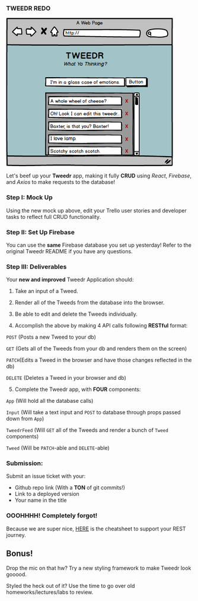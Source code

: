 ### TWEEDR REDO
![Tweedr](tweedr_two.png)

Let's beef up your **Tweedr** app, making it fully **CRUD** using *React*, *Firebase*, and *Axios* to make requests to the database!

### Step I: Mock Up

Using the new mock up above, edit your Trello user stories and developer tasks to reflect full CRUD functionality.

### Step II: Set Up Firebase

You can use the **same** Firebase database you set up yesterday! Refer to the original Tweedr README if you have any questions.

### Step III: Deliverables
Your **new and improved** Tweedr Application should:

1. Take an input of a Tweed.

2. Render all of the Tweeds from the database into the browser.

3. Be able to edit and delete the Tweeds individually.

4. Accomplish the above by making 4 API calls following **RESTful** format:

  `POST` (Posts a new Tweed to your db)

  `GET` (Gets all of the Tweeds from your db and renders them on the screen)

  `PATCH`(Edits a Tweed in the browser and have those changes reflected in the db)

  `DELETE` (Deletes a Tweed in your browser and db)

5. Complete the Tweedr app, with **FOUR** components:

  `App` (Will hold all the database calls)

  `Input` (Will take a text input and `POST` to database through props passed down from `App`)

  `TweedrFeed` (Will `GET` all of the Tweeds and render a bunch of `Tweed` components)

  `Tweed` (Will be `PATCH`-able and `DELETE`-able)

### Submission:
Submit an issue ticket with your:
  - Github repo link (With a **TON** of git commits!)
  - Link to a deployed version
  - Your name in the title



  ### OOOHHHH! Completely forgot!
  Because we are super nice, [HERE](./axios_cheatsheet.md) is the cheatsheet to support your REST journey.

## Bonus!
Drop the mic on that hw? Try a new styling framework to make Tweedr look gooood.

Styled the heck out of it? Use the time to go over old homeworks/lectures/labs to review.
